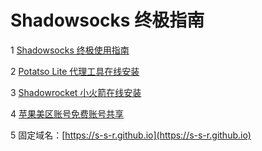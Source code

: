 # Shadowsocks 终极指南

1 [Shadowsocks 终极使用指南](https://shadowsocks-help.github.io/Shadowsocks/)

2 [Potatso Lite 代理工具在线安装](https://shadowsocks-help.github.io/Potatso-Lite)

3 [Shadowrocket 小火箭在线安装](https://shadowsocks-help.github.io/ios)

4 [苹果美区账号免费账号共享](https://shadowsocks-help.github.io/Shadowsocks/appleid.html)

5 固定域名：[https://s-s-r.github.io](https://s-s-r.github.io)
